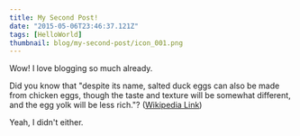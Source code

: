 ```yaml
---
title: My Second Post!
date: "2015-05-06T23:46:37.121Z"
tags: [HelloWorld]
thumbnail: blog/my-second-post/icon_001.png
---
```


Wow! I love blogging so much already.

Did you know that "despite its name, salted duck eggs can also be made from
chicken eggs, though the taste and texture will be somewhat different, and the
egg yolk will be less rich."?
([Wikipedia Link](https://en.wikipedia.org/wiki/Salted_duck_egg))

Yeah, I didn't either.
